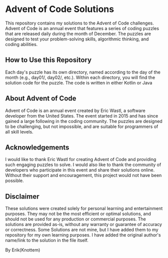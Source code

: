 # Advent of Code Solutions

This repository contains my solutions to the Advent of Code challenges. Advent of Code is an annual event that features a series of coding puzzles that are released daily during the month of December. The puzzles are designed to test your problem-solving skills, algorithmic thinking, and coding abilities.

## How to Use this Repository

Each day's puzzle has its own directory, named according to the day of the month (e.g., day01/, day02/, etc.). Within each directory, you will find the solution code for the puzzle. The code is written in either Kotlin or Java

## About Advent of Code

Advent of Code is an annual event created by Eric Wastl, a software developer from the United States. The event started in 2015 and has since gained a large following in the coding community. The puzzles are designed to be challenging, but not impossible, and are suitable for programmers of all skill levels.

## Acknowledgements

I would like to thank Eric Wastl for creating Advent of Code and providing such engaging puzzles to solve. I would also like to thank the community of developers who participate in this event and share their solutions online. Without their support and encouragement, this project would not have been possible.

## Disclaimer

These solutions were created solely for personal learning and entertainment purposes. They may not be the most efficient or optimal solutions, and should not be used for any production or commercial purposes. The solutions are provided as-is, without any warranty or guarantee of accuracy or correctness.
Some Solutions are not mine, but I have added them to my repository for my own learning purposes. I have added the original author's name/link to the solution in the file itself.

By Erik(Knottem)

